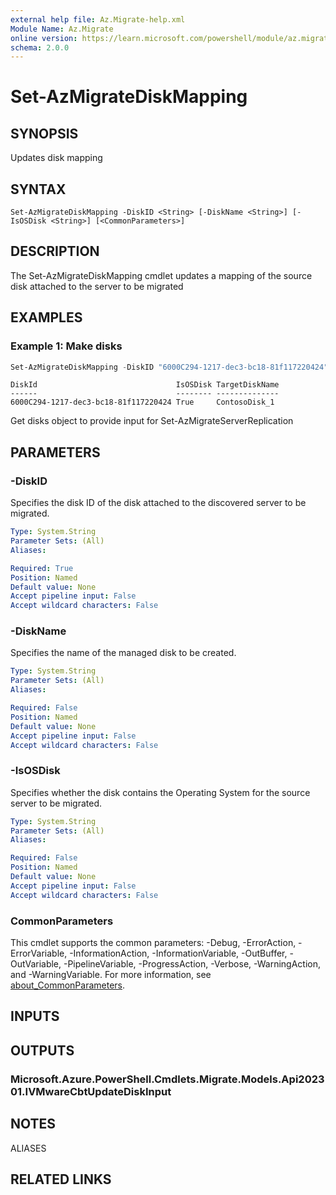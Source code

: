 ```yaml
---
external help file: Az.Migrate-help.xml
Module Name: Az.Migrate
online version: https://learn.microsoft.com/powershell/module/az.migrate/set-azmigratediskmapping
schema: 2.0.0
---
```


# Set-AzMigrateDiskMapping

## SYNOPSIS
Updates disk mapping

## SYNTAX

```
Set-AzMigrateDiskMapping -DiskID <String> [-DiskName <String>] [-IsOSDisk <String>] [<CommonParameters>]
```

## DESCRIPTION
The Set-AzMigrateDiskMapping cmdlet updates a mapping of the source disk attached to the server to be migrated

## EXAMPLES

### Example 1: Make disks
```powershell
Set-AzMigrateDiskMapping -DiskID "6000C294-1217-dec3-bc18-81f117220424" -DiskName "ContosoDisk_1" -IsOSDisk "True"
```

```output
DiskId                               IsOSDisk TargetDiskName
------                               -------- --------------
6000C294-1217-dec3-bc18-81f117220424 True     ContosoDisk_1
```

Get disks object to provide input for Set-AzMigrateServerReplication

## PARAMETERS

### -DiskID
Specifies the disk ID of the disk attached to the discovered server to be migrated.

```yaml
Type: System.String
Parameter Sets: (All)
Aliases:

Required: True
Position: Named
Default value: None
Accept pipeline input: False
Accept wildcard characters: False
```

### -DiskName
Specifies the name of the managed disk to be created.

```yaml
Type: System.String
Parameter Sets: (All)
Aliases:

Required: False
Position: Named
Default value: None
Accept pipeline input: False
Accept wildcard characters: False
```

### -IsOSDisk
Specifies whether the disk contains the Operating System for the source server to be migrated.

```yaml
Type: System.String
Parameter Sets: (All)
Aliases:

Required: False
Position: Named
Default value: None
Accept pipeline input: False
Accept wildcard characters: False
```

### CommonParameters
This cmdlet supports the common parameters: -Debug, -ErrorAction, -ErrorVariable, -InformationAction, -InformationVariable, -OutBuffer, -OutVariable, -PipelineVariable, -ProgressAction, -Verbose, -WarningAction, and -WarningVariable. For more information, see [about_CommonParameters](http://go.microsoft.com/fwlink/?LinkID=113216).

## INPUTS

## OUTPUTS

### Microsoft.Azure.PowerShell.Cmdlets.Migrate.Models.Api202301.IVMwareCbtUpdateDiskInput

## NOTES

ALIASES

## RELATED LINKS
